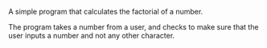 A simple program that calculates the factorial of a number. 

The program takes a number from a user, and checks to make sure that the user inputs a number and not any other character. 
